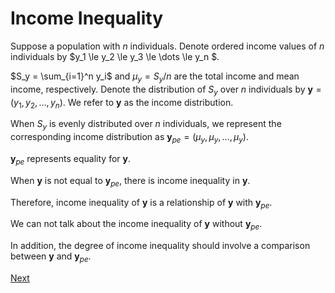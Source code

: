 # Income Inequality

Suppose a population with $n$ individuals.
Denote ordered income values of $n$ individuals by $y_1 \le y_2 \le y_3 \le \dots \le y_n $.

$S_y = \sum_{i=1}^n y_i$ and $\mu_y = S_y / n$ are the total income and mean income, respectively.
Denote the distribution of $S_y$ over $n$ individuals by $\mathbf{y} = \left( y_1, y_2, \dots, y_n \right)$.
We refer to $\mathbf{y}$ as the income distribution.

When $S_y$ is evenly distributed over $n$ individuals, we represent the corresponding income distribution as $\mathbf{y}_{pe} = \left( \mu_y, \mu_y, \dots, \mu_y \right)$.

$\mathbf{y}_{pe}$ represents equality for $\mathbf{y}$.

When $\mathbf{y}$ is not equal to $\mathbf{y}_{pe}$, there is income inequality in $\mathbf{y}$.

Therefore, income inequality of $\mathbf{y}$ is a relationship of $\mathbf{y}$ with $\mathbf{y}_{pe}$.

We can not talk about the income inequality of $\mathbf{y}$ without $\mathbf{y}_{pe}$.

In addition, the degree of income inequality should involve a comparison between $\mathbf{y}$ and $\mathbf{y}_{pe}$.

[Next](./RUDIncome.md)
